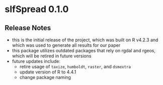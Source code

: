 # slfSpread 0.1.0

## Release Notes

* this is the initial release of the project, which was built on R v4.2.3 and which was used to generate all results for our paper
* this package utilizes outdated packages that rely on rgdal and rgeos, which will be retired in future versions 
* future updates include:
  * retire usage of `taxize`, `humboldt`, `raster`, and `dsmextra`
  * update version of R to 4.4.1
  * change package naming
